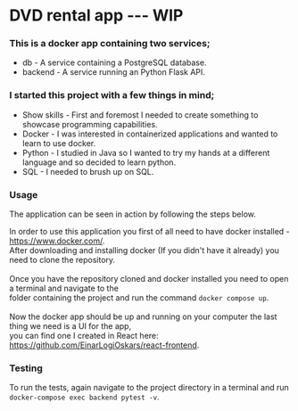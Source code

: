 # DVD rental app  ---  WIP

### This is a docker app containing two services;

<ul>
    <li>
        db - A service containing a PostgreSQL database.
    </li>
    <li>
        backend - A service running an Python Flask API.
    </li>
</ul>

### I started this project with a few things in mind;

<ul>
    <li>
        Show skills - First and foremost I needed to create something to showcase programming capabilities.
    </li>
    <li>
        Docker - I was interested in containerized applications and wanted to learn to use docker.
    </li>
    <li>
        Python - I studied in Java so I wanted to try my hands at a different language and so decided to learn python.
    </li>
    <li>
        SQL - I needed to brush up on SQL. 
    </li>
</ul>

### Usage

The application can be seen in action by following the steps below.

In order to use this application you first of all need to have docker installed - https://www.docker.com/. \
After downloading and installing docker (If you didn't have it already) you need to clone the repository. \
\
Once you have the repository cloned and docker installed you need to open a terminal and navigate to the \
folder containing the project and run the command `docker compose up`. \
\
Now the docker app should be up and running on your computer the last thing we need is a UI for the app, \
you can find one I created in React here: \
https://github.com/EinarLogiOskars/react-frontend.

### Testing

To run the tests, again navigate to the project directory in a terminal and run `docker-compose exec backend pytest -v`.
